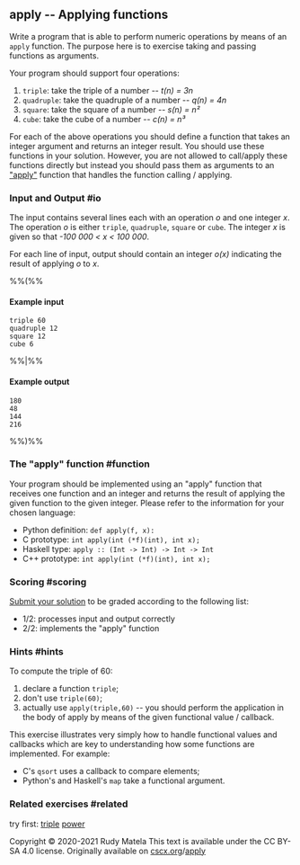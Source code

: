 apply -- Applying functions
---------------------------

Write a program that is able to perform numeric operations
by means of an `apply` function.
The purpose here is to exercise taking and passing functions as arguments.

Your program should support four operations:

1. `triple`: take the triple of a number -- _t(n) = 3n_
2. `quadruple`: take the quadruple of a number -- _q(n) = 4n_
3. `square`: take the square of a number -- _s(n) = n²_
4. `cube`: take the cube of a number -- _c(n) = n³_

For each of the above operations you should define a function
that takes an integer argument and returns an integer result.
You should use these functions in your solution.
However,
you are not allowed to call/apply these functions directly
but instead you should pass them as arguments
to an ["apply"](#function) function
that handles the function calling / applying.

### Input and Output  #io

The input contains several lines each
with an operation _o_ and one integer _x_.
The operation _o_ is either `triple`, `quadruple`, `square` or `cube`.
The integer _x_ is given so that _-100 000 < x < 100 000_.

For each line of input,
output should contain an integer _o(x)_ indicating
the result of applying _o_ to _x_.

%%(%%

#### Example input

	triple 60
	quadruple 12
	square 12
	cube 6

%%|%%

#### Example output

	180
	48
	144
	216

%%)%%


### The "apply" function  #function

Your program should be implemented using an "apply" function
that receives one function and an integer and
returns the result of applying the given function to the given integer.
Please refer to the information for your chosen language:

* Python definition:     `def apply(f, x):`
* C prototype:           `int apply(int (*f)(int), int x);`
* Haskell type:          `apply :: (Int -> Int) -> Int -> Int`
* C++ prototype:         `int apply(int (*f)(int), int x);`


### Scoring  #scoring

[Submit your solution](/submit) to be graded according to the following list:

* 1/2: processes input and output correctly
* 2/2: implements the "apply" function


### Hints  #hints

To compute the triple of 60:

1. declare a function `triple`;
2. don't use `triple(60)`;
3. actually use `apply(triple,60)` --
   you should perform the application in the body of apply
   by means of the given functional value / callback.

This exercise illustrates very simply
how to handle functional values and callbacks
which are key to understanding how some functions are implemented.
For example:

* C's `qsort` uses a callback to compare elements;
* Python's and Haskell's `map` take a functional argument.


### Related exercises  #related

try first: [triple](/triple) [power](/power)


Copyright © 2020-2021  Rudy Matela
This text is available under the CC BY-SA 4.0 license.
Originally available on [cscx.org](https://cscx.org)/[apply](https://cscx.org/apply)
